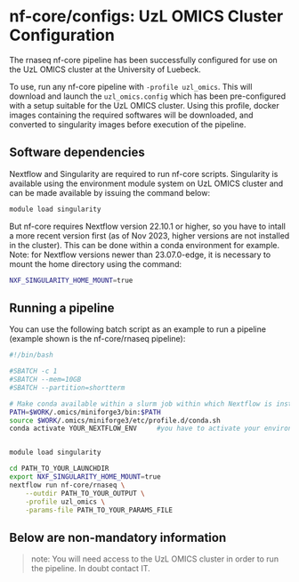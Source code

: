 # nf-core/configs: UzL OMICS Cluster Configuration

The rnaseq nf-core pipeline has been successfully configured for use on the UzL OMICS cluster at the University of Luebeck.

To use, run any nf-core pipeline with `-profile uzl_omics`. This will download and launch the `uzl_omics.config` which has been pre-configured with a setup suitable for the UzL OMICS cluster. Using this profile, docker images containing the required softwares will be downloaded, and converted to singularity images before execution of the pipeline.

## Software dependencies
Nextflow and Singularity are required to run nf-core scripts. Singularity is available using the environment module system on UzL OMICS cluster and can be made available by issuing the command below:

```bash
module load singularity
```

But nf-core requires Nextflow version 22.10.1 or higher, so you have to intall a more recent version first (as of Nov 2023, higher versions are not installed in the cluster). This can be done within a conda environment for example. Note: for Nextflow versions newer than 23.07.0-edge, it is necessary to mount the home directory using the command:

```bash
NXF_SINGULARITY_HOME_MOUNT=true
```

## Running a pipeline
You can use the following batch script as an example to run a pipeline (example shown is the nf-core/rnaseq pipeline):

```bash
#!/bin/bash

#SBATCH -c 1
#SBATCH --mem=10GB
#SBATCH --partition=shortterm

# Make conda available within a slurm job within which Nextflow is installed
PATH=$WORK/.omics/miniforge3/bin:$PATH 
source $WORK/.omics/miniforge3/etc/profile.d/conda.sh  
conda activate YOUR_NEXTFLOW_ENV     #you have to activate your environment with a Nextflow version 22.10.1 or higher


module load singularity

cd PATH_TO_YOUR_LAUNCHDIR
export NXF_SINGULARITY_HOME_MOUNT=true 
nextflow run nf-core/rnaseq \
    --outdir PATH_TO_YOUR_OUTPUT \
    -profile uzl_omics \
    -params-file PATH_TO_YOUR_PARAMS_FILE
```

## Below are non-mandatory information

>note:
You will need access to the UzL OMICS cluster in order to run the pipeline. In doubt contact IT.
